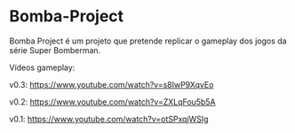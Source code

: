 # Bomba-Project

Bomba Project é um projeto que pretende replicar o gameplay dos jogos da série Super Bomberman.


Vídeos gameplay: 

v0.3: https://www.youtube.com/watch?v=s8IwP9XqvEo

v0.2: https://www.youtube.com/watch?v=ZXLqFou5b5A

v0.1: https://www.youtube.com/watch?v=otSPxqjWSIg
